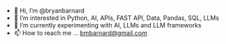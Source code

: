 - 👋 Hi, I’m @bryanbarnard
- 👀 I’m interested in Python, AI, APIs, FAST API, Data, Pandas, SQL, LLMs
- 🌱 I’m currently experimenting with AI, LLMs and LLM frameworks
- 📫 How to reach me ... bmbarnard@gmail.com

<!---
bryanbarnard/bryanbarnard is a ✨ special ✨ repository because its `README.md` (this file) appears on your GitHub profile.
You can click the Preview link to take a look at your changes.
--->
